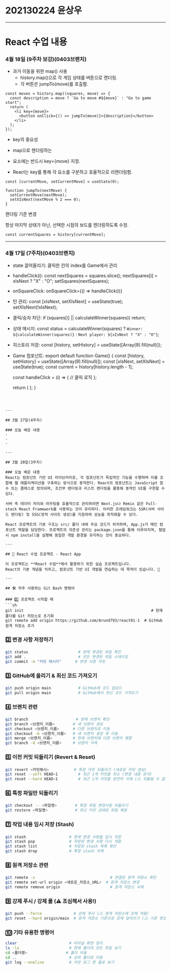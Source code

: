 # 202130224 윤상우

---

# React 수업 내용

### 4월 18일 (9주차 보강)(0403브랜치)
- 과거 이동을 위한 map() 사용
    - history.map()으로 각 게임 상태를 버튼으로 렌더링.
    - 각 버튼은 jumpTo(move)를 호출함.
```
const moves = history.map((squares, move) => {
  const description = move ? `Go to move #${move}` : "Go to game start";
  return (
    <li key={move}>
      <button onClick={() => jumpTo(move)}>{description}</button>
    </li>
  );
});
```
-  key의 중요성

  - map으로 렌더링하는 <li> 요소에는 반드시 key={move} 지정.

  - React는 key를 통해 각 요소를 구분하고 효율적으로 리렌더링함.
```
const [currentMove, setCurrentMove] = useState(0);

function jumpTo(nextMove) {
  setCurrentMove(nextMove);
  setXIsNext(nextMove % 2 === 0);
}
```
랜더링 기준 변경

항상 마지막 상태가 아닌, 선택한 시점의 보드를 렌더링하도록 수정.
```
const currentSquares = history[currentMove];
```

---

### 4월 17일 (7주차)(0403브랜치)
- state 끌어올리기: 클릭한 칸의 index를 Game에서 관리

- handleClick(i):
const nextSquares = squares.slice();
nextSquares[i] = xIsNext ? "X" : "O";
setSquares(nextSquares);

- onSquareClick:
onSquareClick={() => handleClick(i)}

- 턴 관리:
const [xIsNext, setXIsNext] = useState(true);
setXIsNext(!xIsNext);

- 클릭/승자 차단:
if (squares[i] || calculateWinner(squares)) return;

- 상태 메시지:
const status = calculateWinner(squares)
  ? `Winner: ${calculateWinner(squares)}`
  : `Next player: ${xIsNext ? "X" : "O"}`;

- 히스토리 저장:
const [history, setHistory] = useState([Array(9).fill(null)]);

- Game 컴포넌트:
export default function Game() {
  const [history, setHistory] = useState([Array(9).fill(null)]);
  const [xIsNext, setXIsNext] = useState(true);
  const current = history[history.length - 1];

  const handleClick = (i) => {
    // 클릭 로직
  };

  return (
    <Board squares={current} onSquareClick={handleClick} />
  );
}
```



---

## 3월 27일(4주차)

### 오늘 배운 내용
-
-
-

---

## 3월 20일(3주차)

### 오늘 배운 내용
React는 컴포넌트 기반 UI 라이브러리로, 각 컴포넌트가 독립적인 기능을 수행하며 이를 조합해 웹 애플리케이션을 구축하는 방식으로 동작한다. React의 컴포넌트는 JavaScript 함수 또는 클래스로 정의되며, 조건부 렌더링과 리스트 렌더링을 활용해 동적인 UI를 구현할 수 있다.

서버 측 데이터 처리와 라우팅을 효율적으로 관리하려면 Next.js나 Remix 같은 Full-stack React Framework를 사용하는 것이 유리하다. 이러한 프레임워크는 SSR(서버 사이드 렌더링) 및 SSG(정적 사이트 생성)를 지원하여 성능을 최적화할 수 있다.

React 프로젝트의 기본 구조는 src/ 폴더 내에 주요 코드가 위치하며, App.js가 메인 컴포넌트 역할을 담당한다. 프로젝트의 의존성 관리는 package.json을 통해 이루어지며, 협업 시 npm install을 실행해 동일한 개발 환경을 유지하는 것이 중요하다.

---

## 🎨 React 수업 프로젝트 - React App

이 프로젝트는 **React 수업**에서 활용하기 위한 실습 프로젝트입니다.  
React의 기본 개념을 익히고, 컴포넌트 기반 UI 개발을 연습하는 데 목적이 있습니다. 🚀

---

## 🛠️ 자주 사용하는 Git Bash 명령어

### 1️⃣ 프로젝트 시작할 때
```sh
git init                                                        # 현재 폴더를 Git 저장소로 초기화
git remote add origin https://github.com/Arund793/react01-1  # GitHub 원격 저장소 추가
```

### 2️⃣ 변경 사항 저장하기
```sh
git status                      # 현재 변경된 파일 확인
git add .                       # 모든 변경된 파일 스테이징
git commit -m "커밋 메시지"      # 변경 사항 커밋
```

### 3️⃣ GitHub에 올리기 & 최신 코드 가져오기
```sh
git push origin main            # GitHub에 코드 업로드
git pull origin main            # GitHub에서 최신 코드 가져오기
```

### 4️⃣ 브랜치 관련
```sh
git branch                     # 현재 브랜치 확인
git branch <브랜치_이름>        # 새 브랜치 생성
git checkout <브랜치_이름>      # 다른 브랜치로 이동
git checkout -b <브랜치_이름>   # 새 브랜치 생성 후 이동
git merge <브랜치_이름>         # 현재 브랜치에 다른 브랜치 병합
git branch -d <브랜치_이름>     # 브랜치 삭제
```

### 5️⃣ 이전 커밋 되돌리기 (Revert & Reset)
```sh
git revert <커밋해시>           # 특정 커밋 되돌리기 (새로운 커밋 생성)
git reset --soft HEAD~1         # 최근 1개 커밋을 취소 (변경 내용 유지)
git reset --hard HEAD~1         # 최근 1개 커밋을 완전히 삭제 (⚠ 되돌릴 수 없음!)
```

### 6️⃣ 특정 파일만 되돌리기
```sh
git checkout -- <파일명>        # 특정 파일 변경사항 되돌리기
git restore <파일명>            # 최신 커밋 상태로 파일 복원
```

### 7️⃣ 작업 내용 임시 저장 (Stash)
```sh
git stash                   # 현재 변경 사항을 임시 저장
git stash pop               # 저장된 변경 사항 다시 적용
git stash list              # 저장된 stash 목록 확인
git stash drop              # 특정 stash 삭제
```

### 8️⃣ 원격 저장소 관련
```sh
git remote -v                                 # 연결된 원격 저장소 확인
git remote set-url origin <새로운_저장소_URL>  # 원격 저장소 변경
git remote remove origin                      # 원격 저장소 삭제
```

### 9️⃣ 강제 푸시 / 강제 풀 (⚠ 조심해서 사용!)
```sh
git push --force              # 강제 푸시 (⚠ 원격 저장소에 강제 적용)
git reset --hard origin/main  # 원격 저장소 기준으로 강제 덮어쓰기 (⚠ 기존 변경 사항 삭제됨)
```

### 🔟 기타 유용한 명령어
```sh
clear                       # 터미널 화면 정리
ls -la                      # 현재 폴더의 모든 파일 보기
cd <폴더명>                 # 폴더 이동
cd ..                       # 상위 폴더로 이동
git log --oneline           # 커밋 로그 한 줄로 보기
```
